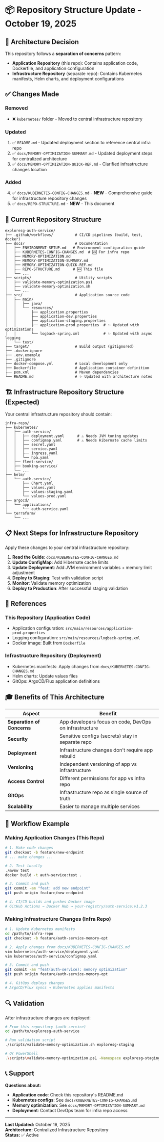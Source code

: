 # 📦 Repository Structure Update - October 19, 2025

## 🎯 Architecture Decision

This repository follows a **separation of concerns** pattern:

- **Application Repository** (this repo): Contains application code, Dockerfile, and application configuration
- **Infrastructure Repository** (separate repo): Contains Kubernetes manifests, Helm charts, and deployment configurations

## ✅ Changes Made

### Removed

- ❌ `kubernetes/` folder - Moved to central infrastructure repository

### Updated

1. ✅ `README.md` - Updated deployment section to reference central infra repo
2. ✅ `docs/MEMORY-OPTIMIZATION-SUMMARY.md` - Updated deployment steps for centralized architecture
3. ✅ `docs/MEMORY-OPTIMIZATION-QUICK-REF.md` - Clarified infrastructure changes location

### Added

4. ✅ `docs/KUBERNETES-CONFIG-CHANGES.md` - **NEW** - Comprehensive guide for infrastructure repository changes
5. ✅ `docs/REPO-STRUCTURE.md` - **NEW** - This document

## 📂 Current Repository Structure

```
exploresg-auth-service/
├── .github/workflows/          # CI/CD pipelines (build, test, docker)
├── docs/                       # Documentation
│   ├── ENVIRONMENT-SETUP.md   # Environment configuration guide
│   ├── KUBERNETES-CONFIG-CHANGES.md  # 🆕 For infra repo
│   ├── MEMORY-OPTIMIZATION.md
│   ├── MEMORY-OPTIMIZATION-SUMMARY.md
│   ├── MEMORY-OPTIMIZATION-QUICK-REF.md
│   ├── REPO-STRUCTURE.md      # 🆕 This file
│   └── ...
├── scripts/                    # Utility scripts
│   ├── validate-memory-optimization.ps1
│   ├── validate-memory-optimization.sh
│   └── ...
├── src/                        # Application source code
│   ├── main/
│   │   ├── java/
│   │   └── resources/
│   │       ├── application.properties
│   │       ├── application-dev.properties
│   │       ├── application-staging.properties
│   │       ├── application-prod.properties  # ✨ Updated with optimizations
│   │       └── logback-spring.xml           # ✨ Updated with async logging
│   └── test/
├── target/                     # Build output (gitignored)
├── .dockerignore
├── .env.example
├── .gitignore
├── docker-compose.yml          # Local development only
├── Dockerfile                  # Application container definition
├── pom.xml                     # Maven dependencies
└── README.md                   # ✨ Updated with architecture notes
```

## 🏗️ Infrastructure Repository Structure (Expected)

Your central infrastructure repository should contain:

```
infra-repo/
├── kubernetes/
│   ├── auth-service/
│   │   ├── deployment.yaml      # ⚠️ Needs JVM tuning updates
│   │   ├── configmap.yaml       # ⚠️ Needs Hibernate cache limits
│   │   ├── secret.yaml
│   │   ├── service.yaml
│   │   ├── ingress.yaml
│   │   └── hpa.yaml
│   ├── fleet-service/
│   ├── booking-service/
│   └── ...
├── helm/
│   └── auth-service/
│       ├── Chart.yaml
│       ├── values.yaml
│       ├── values-staging.yaml
│       └── values-prod.yaml
├── argocd/
│   └── applications/
│       └── auth-service.yaml
└── terraform/
    └── ...
```

## 📋 Next Steps for Infrastructure Repository

Apply these changes to your central infrastructure repository:

1. **Read the Guide**: `docs/KUBERNETES-CONFIG-CHANGES.md`
2. **Update ConfigMap**: Add Hibernate cache limits
3. **Update Deployment**: Add JVM environment variables + memory limit adjustment
4. **Deploy to Staging**: Test with validation script
5. **Monitor**: Validate memory optimization
6. **Deploy to Production**: After successful staging validation

## 🔗 References

### This Repository (Application Code)

- Application configuration: `src/main/resources/application-prod.properties`
- Logging configuration: `src/main/resources/logback-spring.xml`
- Docker image: Built from `Dockerfile`

### Infrastructure Repository (Deployment)

- Kubernetes manifests: Apply changes from `docs/KUBERNETES-CONFIG-CHANGES.md`
- Helm charts: Update values files
- GitOps: ArgoCD/Flux application definitions

## 🎓 Benefits of This Architecture

| Aspect                     | Benefit                                                |
| -------------------------- | ------------------------------------------------------ |
| **Separation of Concerns** | App developers focus on code, DevOps on infrastructure |
| **Security**               | Sensitive configs (secrets) stay in separate repo      |
| **Deployment**             | Infrastructure changes don't require app rebuild       |
| **Versioning**             | Independent versioning of app vs infrastructure        |
| **Access Control**         | Different permissions for app vs infra repo            |
| **GitOps**                 | Infrastructure repo as single source of truth          |
| **Scalability**            | Easier to manage multiple services                     |

## 📝 Workflow Example

### Making Application Changes (This Repo)

```bash
# 1. Make code changes
git checkout -b feature/new-endpoint
# ... make changes ...

# 2. Test locally
./mvnw test
docker build -t auth-service:test .

# 3. Commit and push
git commit -am "feat: add new endpoint"
git push origin feature/new-endpoint

# 4. CI/CD builds and pushes Docker image
# GitHub Actions → Docker Hub → your-registry/auth-service:v1.2.3
```

### Making Infrastructure Changes (Infra Repo)

```bash
# 1. Update Kubernetes manifests
cd /path/to/infra-repo
git checkout -b feature/auth-service-memory-opt

# 2. Apply changes from docs/KUBERNETES-CONFIG-CHANGES.md
vim kubernetes/auth-service/deployment.yaml
vim kubernetes/auth-service/configmap.yaml

# 3. Commit and push
git commit -am "feat(auth-service): memory optimization"
git push origin feature/auth-service-memory-opt

# 4. GitOps deploys changes
# ArgoCD/Flux syncs → Kubernetes applies manifests
```

## 🔍 Validation

After infrastructure changes are deployed:

```bash
# From this repository (auth-service)
cd /path/to/exploresg-auth-service

# Run validation script
./scripts/validate-memory-optimization.sh exploresg-staging

# Or PowerShell
.\scripts\validate-memory-optimization.ps1 -Namespace exploresg-staging
```

## 📞 Support

**Questions about:**

- **Application code**: Check this repository's README.md
- **Kubernetes configs**: See `docs/KUBERNETES-CONFIG-CHANGES.md`
- **Memory optimization**: See `docs/MEMORY-OPTIMIZATION-SUMMARY.md`
- **Deployment**: Contact DevOps team for infra repo access

---

**Last Updated:** October 19, 2025  
**Architecture:** Centralized Infrastructure Repository  
**Status:** ✅ Active
